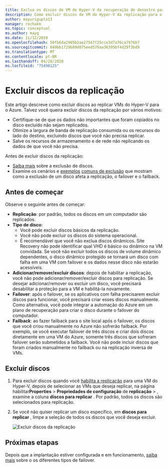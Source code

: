 ```yaml
---
title: Exclua os discos de VM do Hyper-V da recuperação de desastre para o Azure com Azure Site Recovery
description: Como excluir discos de VM do Hyper-V da replicação para o Azure com Azure Site Recovery.
author: mayurigupta13
manager: rochakm
ms.topic: conceptual
ms.author: mayg
ms.date: 11/12/2019
ms.openlocfilehash: 50fb6da2905b2ae27547f25cce3d7a76ca7976b7
ms.sourcegitcommit: 849bb1729b89d075eed579aa36395bf4d29f3bd9
ms.translationtype: MT
ms.contentlocale: pt-BR
ms.lasthandoff: 04/28/2020
ms.locfileid: "75498125"
---
```

# <a name="exclude-disks-from-replication"></a>Excluir discos da replicação

Este artigo descreve como excluir discos ao replicar VMs do Hyper-V para o Azure. Talvez você queira excluir discos da replicação por vários motivos:

- Certifique-se de que os dados não importantes que foram copiados no disco excluído não sejam replicados.
- Otimize a largura de banda de replicação consumida ou os recursos do lado do destino, excluindo discos que você não precisa replicar.
- Salve os recursos de armazenamento e de rede não replicando os dados de que você não precisa.

Antes de excluir discos da replicação:

- [Saiba mais](exclude-disks-replication.md) sobre a exclusão de discos.
- Examine os cenários e [exemplos](exclude-disks-replication.md#example-1-exclude-the-sql-server-tempdb-disk) [comuns de exclusão](exclude-disks-replication.md#typical-scenarios) que mostram como a exclusão de um disco afeta a replicação, o failover e o failback.

## <a name="before-you-start"></a>Antes de começar

Observe o seguinte antes de começar:

- **Replicação**: por padrão, todos os discos em um computador são replicados.
- **Tipo de disco**:
    - Você pode excluir discos básicos da replicação.
    - Você não pode excluir os discos do sistema operacional.
    - É recomendável que você não exclua discos dinâmicos. Site Recovery não pode identificar qual VHD é básico ou dinâmico na VM convidada.  Se você não excluir todos os discos de volume dinâmico dependentes, o disco dinâmico protegido se tornará um disco com falha em uma VM com failover e os dados nesse disco não estarão acessíveis.
- **Adicionar/remover/excluir discos**: depois de habilitar a replicação, você não pode adicionar/remover/excluir discos para replicação. Se desejar adicionar/remover ou excluir um disco, você precisará desabilitar a proteção para a VM e habilitá-la novamente.
- **Failover**: após o failover, se os aplicativos com falha precisarem excluir discos para funcionar, você precisará criar esses discos manualmente. Como alternativa, você pode integrar a automação do Azure em um plano de recuperação para criar o disco durante o failover do computador.
- **Failback**: ao fazer failback para o site local após o failover, os discos que você criou manualmente no Azure não sofrerão failback. Por exemplo, se você executar failover de três discos e criar dois discos diretamente em uma VM do Azure, somente três discos que sofreram failover serão submetidos a failback. Você não pode incluir discos que foram criados manualmente no failback ou na replicação inversa de VMs.

## <a name="exclude-disks"></a>Excluir discos

1. Para excluir discos quando você [habilita a replicação](site-recovery-hyper-v-site-to-azure.md) para uma VM do Hyper-V, depois de selecionar as VMs que deseja replicar, na página habilitar**Properties** > **Propriedades de configuração** de **replicação** > , examine a coluna **discos para replicar** . Por padrão, todos os discos são selecionados para replicação.
2. Se você não quiser replicar um disco específico, em **discos para replicar** , limpe a seleção de todos os discos que você deseja excluir. 

    ![Excluir discos da replicação](./media/hyper-v-exclude-disk/enable-replication6-with-exclude-disk.png)


## <a name="next-steps"></a>Próximas etapas
Depois que a implantação estiver configurada e em funcionamento, [saiba mais](failover-failback-overview.md) sobre o os diferentes tipos de failover.
